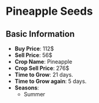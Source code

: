 # Pineapple Seeds

## Basic Information

- **Buy Price**: 112$
- **Sell Price**: 56$
- **Crop Name**: Pineapple
- **Crop Sell Price**: 276$
- **Time to Grow**: 21 days.
- **Time to Grow again**: 5 days.
- **Seasons**:
  - Summer